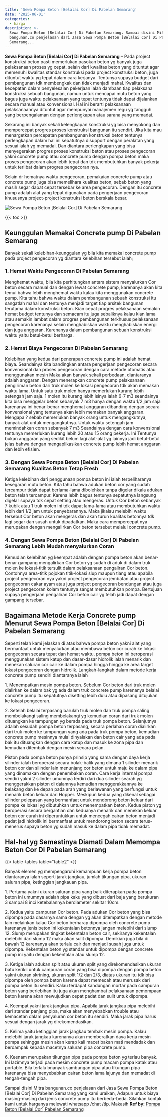 ```yaml
---
title: 'Sewa Pompa Beton [Belalai Cor] Di Pabelan Semarang'
date: '2025-06-01'
categories:
  - harga
description: >-
  Sewa Pompa Beton [Belalai Cor] Di Pabelan Semarang. Sampai disini Mitra
  bangunan.co penjelasan dari Jasa Sewa Pompa Beton [Belalai Cor] Di Pabelan
  Semarang...
---
```


**Sewa Pompa Beton \[Belalai Cor\] Di Pabelan Semarang** – Pada project konstruksi beton pasti memerlukan pasokan beton yg banyak juga pelaksanaan proses yg cepat. selain dari kwalitas beton yang dituntut agar memenuhi kwalitas standar konstruksi pada project konstruksi beton, juga dituntut waktu yg tepat dalam cara kerjanya. Tentunya supaya budget dari pembangunan tdk membengkak dan tidak menjadi mahal. Kwalitas dan kecepatan dalam penyelesaian pekerjaan ialah dambaan tiap pelaksana konstruksi sebuah bangunan, namun untuk mencapai mutu beton yang bagus juga waktu pelaksanaan yang tepat tentunya tidak dapat dijalankan secara manual atau konvensional. Hal ini berarti pelaksanaan pelaksanaannya dituntut agar mempunyai manajemen regu yg tangguh yang berpengalaman dengan perlengkapan atau sarana yang memadai.

Sekarang ini banyak sekali kelengkapan konstruksi yg bisa menyokong dan mempercepat progres proses konstruksi bangunan itu sendiri. Jika kita mau menargetkan percepatan pembangunan konstruksi beton tentunya perlengkapan dalam hal ini sepatutnya disupport dengan peralatan yang sesuai ialah yg memadai. Dan diantara perlengkapan yang bisa menyegerakan progres proses konstruksi beton atau proses pengecoran yakni concrete pump atau concrete pump dengan pompa beton maka proses pengecoran akan lebih tepat dan tdk membutuhkan banyak pekerja untuk terlibat dalam progres pengecoran nya.

Selain dr hematnya waktu pengecoran, pemakaian concrete pump atau concrete pump juga bisa memelihara kualitas beton, sebab beton yang masih segar dapat cepat tersebar ke area pengecoran. Dengan itu concrete pump adalah alat yang tepat digunakan pada pengerjaan pengecoran khususnya project-project konstruksi beton berskala besar.

![Sewa Pompa Beton [Belalai Cor] Di Pabelan Semarang](/images/sewa-concrete-pump-35.png)

{{< toc >}}

## Keunggulan Memakai Concrete pump Di Pabelan Semarang

Banyak sekali kelebihan-keunggulan yg bila kita memakai concrete pump pada project pengecoran yg diantara kelebihan tersebut ialah;

### 1\. Hemat Waktu Pengecoran Di Pabelan Semarang

Menghemat waktu, bila kita perhitungkan antara sistem menyalurkan Cor beton secara manual dan dengan lewat concrete pump, karenanya akan kita temui bahwa lebih menghemat waktu kalau kita menggunakan concrete pump. Kita tahu bahwa waktu dalam pembangunan sebuah konstruksi itu sangatlah mahal dan tentunya menjadi target tiap arsitek bangunan terutama dalam konstruksi beton. Kian cepat progres pelaksanaan semakin hemat budget tentunya dan semacam itu juga sebaliknya kalau kian lama atau semakin lambat dalam progres pembangunan terkhusus pelaksanaan pengecoran karenanya selain menghabiskan waktu menghabiskan energi dan juga anggaran. Karenanya dalam pembangunan sebuah konstruksi waktu yaitu betul-betul berharga.

### 2\. Hemat Biaya Pengecoran Di Pabelan Semarang

Kelebihan yang kedua dari penerapan concrete pump ini adalah hemat biaya. Seandainya kita bandingkan antara pengerjaan pengecoran secara konvensional dan proses pengecoran dengan cara metode otomatis atau menggunakan mesin Maka akan banyak sekali perbedaan, diantaranya adalah anggaran. Dengan menerapkan concrete pump pelaksanaan pengiriman beton dari truk molen ke lokasi pengecoran tdk akan memakan waktu lama. Untuk satu truk molen hanya memerlukan kurang lebih setengah jam saja. 1 molen itu kurang lebih isinya ialah 6-7 m3 seandainya kita bisa menggelar beton sebanyak 7 m3 hanya dengan waktu 1/2 jam saja karenanya ini benar-benar menghemat anggaran dibanding dengan secara konvensional yang tentunya akan lebih memakan banyak anggaran. Mengapa ? sebab memerlukan banyak orang untuk mengangkutnya, banyak alat untuk mengangkutnya. Untuk waktu setengah jam memindahkan coran sebanyak 7 m3 Seandainya dengan cara konvensional tentunya memerlukan kurang lebih 20 atau 15 orang pekerja. Ini Tentunya bukan anggaran yang sedikit belum lagi alat-alat yg lainnya jadi betul-betul jelas bahwa dengan mengaplikasikan concrete pump lebih hemat anggaran dan lebih efisien.

### 3\. Dengan Sewa Pompa Beton \[Belalai Cor\] Di Pabelan Semarang Kualitas Beton Tetap Fresh

Ketiga kelebihan dari penggunaan pompa beton ini ialah terpeliharanya kesegaran mutu beton. Kita tahu bahwa adukan beton cor yang sudah tercampur tidak dapat berlama-lama dibolehkan tanpa digelar dikala adukan beton telah tercampur. Karena lebih bagus tentunya sepatutnya langsung digelar supaya tdk cepat setting atau mengeras. Untuk Cor beton sebanyak 7 kubik atau 1 truk molen ini tdk dapat lama-lama atau membutuhkan waktu lebih dari 1/2 jam untuk penyebarannya. Maka jikalau melebihi waktu tersebut Cor beton akan mengeras dan akan turun kualitas betonnya tdk lagi segar dan susah untuk dipadatkan. Maka cara mempercepat nya merupakan dengan mengalirkan Cor beton tersebut melalui concrete pump.

### 4\. Dengan Sewa Pompa Beton \[Belalai Cor\] Di Pabelan Semarang Lebih Mudah menyalurkan Coran

Kemudian kelebihan yg keempat adalah dengan pompa beton akan benar-benar gampang mengalirkan Cor beton yg sudah di aduk di dalam truk molen ke lokasi-titik tersulit dalam pelaksanaan pengaliran Cor beton. Contohnya area-titik pojokan titik-lokasi slup maupun tiang atau apabila project pengecoran nya yakni project pengecoran jembatan atau project pengecoran cakar ayam atau juga project pengecoran bendungan atau juga project pengecoran kolam tentunya sangat membutuhkan pompa. Bertujuan supaya pengerjaan pengaliran Cor beton cair yg telah jadi dapat dengan gampang tersebar.

## Bagaimana Metode Kerja Concrete pump Menurut Sewa Pompa Beton \[Belalai Cor\] Di Pabelan Semarang

Seperti telah kami jelaskan di atas bahwa pompa beton yakni alat yang bermanfaat untuk menyalurkan atau membawa beton cor curah ke lokasi pengecoran secara tepat dan hemat waktu. pompa beton ini beroperasi menggunakan sistem katup dan dasar-dasar hidrolik ialah menarik dan menekan saluran cor cair ke dalam pompa hingga hingga ke area target lokasi pengecoran dengan hidrolik. Langkah-langkah dalam metode kerja concrete pump sendiri diantaranya ialah

1\. Menempatkan mesin pompa beton. Sebelum Cor beton dari truk molen dialirkan ke dalam bak yg ada dalam truk concrete pump karenanya belalai concrete pump itu sepatutnya disetting lebih dulu atau dipasang ditujukan ke lokasi pengecoran.

2\. Setelah belalai terpasang barulah truk molen dan truk pompa saling membelakangi saling membelakangi yg kemudian coran dari truk molen dituangkan ke tampungan yg berada pada truk pompa beton. Selanjutnya adalah sesudah pompa beton terpasang, secara perlahan coran dialirkan dari truk molen ke tampungan yang ada pada truk pompa beton, kemudian concrete pump mesinnya mulai dinyalakan dan beton cair yang ada pada bak itu dituangkan dengan cara katup dan masuk ke zona pipa dan kemudian ditembak dengan mesin secara pelan.

Piston pada pompa beton punya prinsip yang sama dengan daya kerja silinder ialah beroperasi secara bolak-balik yang dimana 1 silinder menarik beton cor dan silinder lain menunjang cor beton untuk maju ke dalam pipa yang dinamakan dengan penembakan coran. Cara kerja internal pompa sendiri yakni 2 silinder umumnya terdiri dari dua silinder searah yg menggerakkan piston di dalamnya kemudian menggerakkannya ke belakang dan ke depan pada arah yang berlawanan yang berfungsi untuk menarik beton keluar dari Hopper. Meskipun kedua yang dikenal sebagai silinder pelepasan yang bermanfaat untuk mendorong beton keluar dari pompa ke lokasi yg dibutuhkan untuk menempatkan beton. Kedua piston yg beroperasi secara bergantian dan keduanya menarik dan menekan keluar beton cor curah ini diperuntukkan untuk mencegah cairan beton menjadi padat jadi hidrolik ini bermanfaat untuk mendorong beton secara terus-menerus supaya beton yg sudah masuk ke dalam pipa tidak memadat.

## Hal-hal yg Semestinya Diamati Dalam Memompa Beton Cor Di Pabelan Semarang

{{< table-tables table="table2" >}}

Banyak elemen yg mempengaruhi kemampuan kerja pompa beton diantaranya ialah seperti jarak jangkau, jumlah tikungan pipa, ukuran saluran pipa, ketinggian jangkauan pipa.

1\. Pertama yakni ukuran saluran pipa yang baik diterapkan pada pompa beton ini umumnya adalah pipa kaku yang dibuat dari baja yang berukuran 3 sampai 8 inci ketebalannya berdiameter sekitar 10cm.

2\. Kedua yaitu campuran Cor beton. Pada adukan Cor beton yang bisa dipompa pada dasarnya sama dengan yg akan ditempatkan dengan metode lain melainkan kalau Cor beton berharap dipompa oleh concrete pump karenanya jenis beton ini kekentalan betonnya jangan melebihi dari slump 12. Slump merupakan tingkat kekentalan beton cair, sekiranya kekentalan melebihi dari slump 12 maka akan sulit dipompa. Demikian juga bila di bawah 12 karenanya akan terlalu cair dan menjadi susah juga untuk dipompa. Kekentalan beton yg standar untuk dipompa dengan concrete pump ini yaitu dengan kekentalan atau slump 12.

3\. Ketiga ialah adukan split atau ukuran split yang direkomendasikan ukuran batu kerikil untuk campuran coran yang bisa dipompa dengan pompa beton yakni ukuran skrining, ukuran split 1/2 dan 2/3, diatas ukuran itu tdk bisa dipompa oleh pompa beton karena dapat memecah atau merusak dari pompa beton itu sendiri. Kalau terdapat kandungan mortar pada campuran beton yang berlebihan itu juga akan menghambat pelaksanaan pemompaan beton karena akan mewujudkan cepat padat dan sulit untuk dipompa.

4\. Keempat yakni jarak jangkau pipa. Apabila jarak jangkau pipa melebihi dari standar panjang pipa, maka akan menyebabkan trouble atau kemacetan dalam penyaluran cor beton itu sendiri. Maka jarak pipa harus sesuai dengan jarak yg direkomendasikan.

5\. Kelima yaitu ketinggian jarak jangkau tembak mesin pompa. Kalau melebihi jarak jangkau karenanya akan memberatkan daya kerja mesin pompa sehingga mesin akan kerap kali macet bakan mati mendadak dan berdampak kepada macetnya saluran pipa concrete pump.

6\. Keenam merupakan tikungan pipa pada pompa beton yg terlau banyak. Ini lazimnya terjadi pada mesim concrete pump macam pompa katak atau portable. Bila terlalu bnanyak sambungan pipa atau tikungan pipa karenanya bisa menyebabkan cairan beton lama lajunya dan memadat di tengah-tengah pipa.

Sampai disini Mitra bangunan.co penjelasan dari Jasa Sewa Pompa Beton \[Belalai Cor\] Di Pabelan Semarang yang kami uraikan, Adapun untuk biaya masing-masing dari jenis concrete pump itu berbeda-beda. Silahkan kontak kami untuk harganya melewati whatsapp /chat /tlp. Makasih
**Ref by:** [Pompa Beton [Belalai Cor] Pabelan Semarang](https://id.wikipedia.org/wiki/Pompa)
